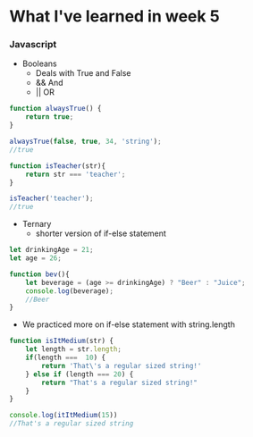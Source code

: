 # What I've learned in week 5

### Javascript
- Booleans
  - Deals with True and False
  - && And
  - || OR

```Javascript
function alwaysTrue() {
    return true;
}

alwaysTrue(false, true, 34, 'string');
//true

function isTeacher(str){
    return str === 'teacher';
}

isTeacher('teacher');
//true
```

- Ternary
  - shorter version of if-else statement
```Javascript
let drinkingAge = 21;
let age = 26;

function bev(){
    let beverage = (age >= drinkingAge) ? "Beer" : "Juice";
    console.log(beverage);
    //Beer
}
```

- We practiced more on if-else statement with string.length
```Javascript
function isItMedium(str) {
    let length = str.length;
    if(length ===  10) {
        return 'That\'s a regular sized string!'
    } else if (length === 20) {
        return "That's a regular sized string!"
    }
}

console.log(itItMedium(15))
//That's a regular sized string
```